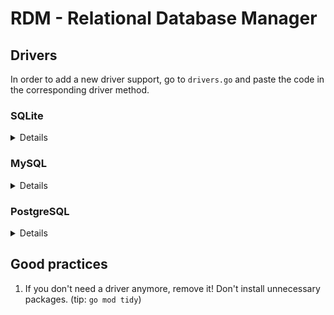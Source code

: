 # RDM - Relational Database Manager

## Drivers

In order to add a new driver support, go to `drivers.go` and paste the code in
the corresponding driver method.

### SQLite

<details>

1. `import "gorm.io/driver/sqlite"`

2. Replace the placeholder method with the following method:

   ```go
   // Connect to SQLite database
   func connectSQLite(config DatabaseConfig) (*gorm.DB, error) {
       dsn := config.DBName
       return gorm.Open(sqlite.Open(dsn), &gorm.Config{})
   }
   ```

</details>

### MySQL

<details>

1. `import "gorm.io/driver/mysql"`

2. Replace the placeholder method with the following method:

   ```go
   // Connect to MySQL database
   func connectMySQL(config DatabaseConfig) (*gorm.DB, error) {
       dsn := fmt.Sprintf("%s:%s@tcp(%s:%s)/%s?charset=utf8mb4&parseTime=True&loc=Local",
           config.User, config.Password, config.Host, config.Port, config.DBName)

       return gorm.Open(mysql.Open(dsn), &gorm.Config{})
   }
   ```

</details>

### PostgreSQL

<details>

1. `import "gorm.io/driver/postgres"`

2. Replace the placeholder method with the following method:

   ```go
    // Connect to PostgreSQL database
    func connectPostgres(config DatabaseConfig) (*gorm.DB, error) {
        dsn := fmt.Sprintf("host=%s port=%s user=%s password=%s dbname=%s sslmode=disable",
            config.Host, config.Port, config.User, config.Password, config.DBName)
        return gorm.Open(postgres.Open(dsn), &gorm.Config{})
    }
   ```

</details>

## Good practices

1. If you don't need a driver anymore, remove it! Don't install unnecessary
   packages. (tip: `go mod tidy`)
